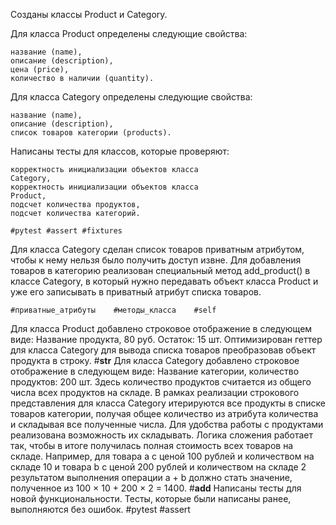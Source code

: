 Созданы классы Product и Category.

Для класса Product определены следующие свойства:

    название (name),
    описание (description),
    цена (price),
    количество в наличии (quantity).

Для класса Category определены следующие свойства:

    название (name),
    описание (description),
    список товаров категории (products).

Написаны тесты для классов, которые проверяют:

    корректность инициализации объектов класса
    Category,
    корректность инициализации объектов класса
    Product,
    подсчет количества продуктов,
    подсчет количества категорий.

    #pytest #assert #fixtures

Для класса Category сделан список товаров приватным атрибутом, 
чтобы к нему нельзя было получить доступ извне. 
Для добавления товаров в категорию реализован специальный метод
add_product()
в классе Category, в который нужно передавать объект класса
Product и уже его записывать в приватный атрибут списка товаров.

    #приватные_атрибуты    #методы_класса    #self

Для класса Product добавлено строковое отображение в следующем виде:
Название продукта, 80 руб. Остаток: 15 шт.
Оптимизирован геттер для класса Category для вывода списка товаров преобразовав объект продукта в строку.
    #__str__
Для класса Category добавлено строковое отображение в следующем виде:
Название категории, количество продуктов: 200 шт.
Здесь количество продуктов считается из общего числа всех продуктов на складе.
В рамках реализации строкового представления для класса Category итерируются все продукты в списке товаров категории, получая общее количество из атрибута количества и складывая все полученные числа.
Для удобства работы с продуктами реализована возможность их складывать. Логика сложения работает так, чтобы в итоге получилась полная стоимость всех товаров на складе.
    Например, для товара
    a
    с ценой 100 рублей и количеством на складе 10 и товара
    b
    с ценой 200 рублей и количеством на складе 2 результатом выполнения операции a + b должно стать значение, полученное из 100 × 10 + 200 × 2 = 1400.
    #__add__
Написаны тесты для новой функциональности. Тесты, которые были написаны ранее, выполняются без ошибок.
    #pytest
    #assert